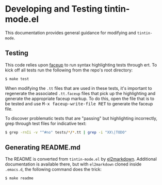 # Developing and Testing tintin-mode.el

This documentation provides general guidance for modifying and `tintin-mode`.

## Testing

This code relies upon [faceup](https://github.com/Lindydancer/faceup) to run syntax highlighting tests through ert. To kick off all tests run the following from the repo's root directory:

```bash
$ make test
```

When modifying the `.tt` files that are used in these tests, it's important to regenerate the associated `.tt.faceup` files that pick up the highlighting and generate the appropriate faceup markup. To do this, open the file that is to be tested and use <kbd>M-x faceup-write-file RET</kbd> to generate the faceup file.

To discover problematic tests that are "passing" but highlighting incorrectly, grep through test files for indicative text:

```bash
$ grep -rnIi -v "^#no" tests/*/*.tt | grep -i "XX\|TODO"
```

## Generating README.md

The README is converted from `tintin-mode.el` by [el2markdown](https://github.com/Lindydancer/el2markdown). Additional documentation is available there, but with `el2markdown` cloned inside `.emacs.d`, the following command does the trick:

```bash
$ make readme
```